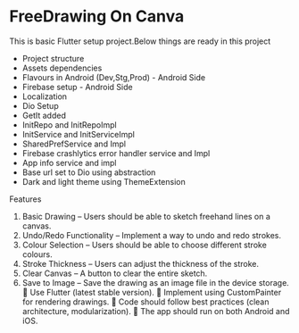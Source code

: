 # FreeDrawing On Canva

This is basic Flutter setup project.Below things are ready in this project

- Project structure
- Assets dependencies
- Flavours in Android (Dev,Stg,Prod) - Android Side
- Firebase setup - Android Side
- Localization
- Dio Setup
- GetIt added
- InitRepo and InitRepoImpl
- InitService and InitServiceImpl
- SharedPrefService and Impl
- Firebase crashlytics error handler service and Impl
- App info service and impl
- Base url set to Dio using abstraction
- Dark and light theme using ThemeExtension

Features

1. Basic Drawing – Users should be able to sketch freehand lines on a canvas.
2. Undo/Redo Functionality – Implement a way to undo and redo strokes.
3. Colour Selection – Users should be able to choose different stroke colours.
4. Stroke Thickness – Users can adjust the thickness of the stroke.
5. Clear Canvas – A button to clear the entire sketch.
6. Save to Image – Save the drawing as an image file in the device storage.
    Use Flutter (latest stable version).
    Implement using CustomPainter for rendering drawings.
    Code should follow best practices (clean architecture, modularization).
    The app should run on both Android and iOS.
